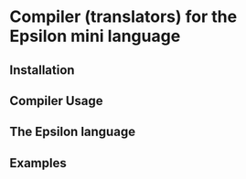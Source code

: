 #  Compiler (translators) for the Epsilon mini language

## Installation

## Compiler Usage

## The Epsilon language

## Examples

